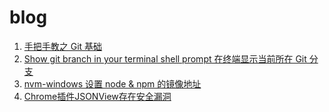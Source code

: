 # blog

1. [手把手教之 Git 基础](https://github.com/xhlwill/blog/issues/4)
2. [Show git branch in your terminal shell prompt 在终端显示当前所在 Git 分支](https://github.com/xhlwill/blog/issues/1)
3. [nvm-windows 设置 node & npm 的镜像地址](https://github.com/xhlwill/blog/issues/7)
4. [Chrome插件JSONView存在安全漏洞](https://github.com/xhlwill/blog/issues/8)
